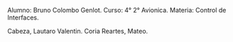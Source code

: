 Alumno: Bruno Colombo Genlot.
Curso: 4° 2° Avionica.
Materia: Control de Interfaces.

Cabeza, Lautaro Valentin.
Coria Reartes, Mateo.
